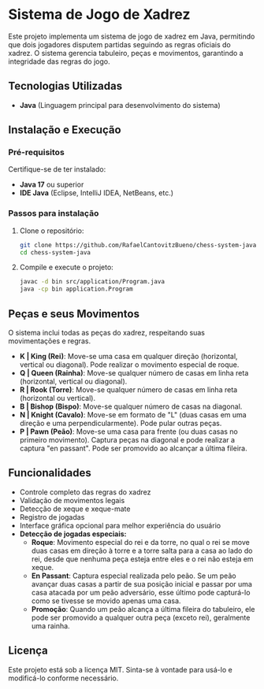 # Sistema de Jogo de Xadrez

Este projeto implementa um sistema de jogo de xadrez em Java, permitindo que dois jogadores disputem partidas seguindo as regras oficiais do xadrez. O sistema gerencia tabuleiro, peças e movimentos, garantindo a integridade das regras do jogo.

## Tecnologias Utilizadas

- **Java** (Linguagem principal para desenvolvimento do sistema)

## Instalação e Execução

### Pré-requisitos

Certifique-se de ter instalado:
- **Java 17** ou superior
- **IDE Java** (Eclipse, IntelliJ IDEA, NetBeans, etc.)

### Passos para instalação

1. Clone o repositório:
   ```sh
   git clone https://github.com/RafaelCantovitzBueno/chess-system-java.git
   cd chess-system-java
   ```

2. Compile e execute o projeto:
   ```sh
   javac -d bin src/application/Program.java
   java -cp bin application.Program
   ```

## Peças e seus Movimentos

O sistema inclui todas as peças do xadrez, respeitando suas movimentações e regras.

- **K | King (Rei)**: Move-se uma casa em qualquer direção (horizontal, vertical ou diagonal). Pode realizar o movimento especial de roque.
- **Q | Queen (Rainha)**: Move-se qualquer número de casas em linha reta (horizontal, vertical ou diagonal).
- **R | Rook (Torre)**: Move-se qualquer número de casas em linha reta (horizontal ou vertical).
- **B | Bishop (Bispo)**: Move-se qualquer número de casas na diagonal.
- **N | Knight (Cavalo)**: Move-se em formato de "L" (duas casas em uma direção e uma perpendicularmente). Pode pular outras peças.
- **P | Pawn (Peão)**: Move-se uma casa para frente (ou duas casas no primeiro movimento). Captura peças na diagonal e pode realizar a captura "en passant". Pode ser promovido ao alcançar a última fileira.

## Funcionalidades

- Controle completo das regras do xadrez
- Validação de movimentos legais
- Detecção de xeque e xeque-mate
- Registro de jogadas
- Interface gráfica opcional para melhor experiência do usuário
- **Detecção de jogadas especiais:**
  - **Roque**: Movimento especial do rei e da torre, no qual o rei se move duas casas em direção à torre e a torre salta para a casa ao lado do rei, desde que nenhuma peça esteja entre eles e o rei não esteja em xeque.
  - **En Passant**: Captura especial realizada pelo peão. Se um peão avançar duas casas a partir de sua posição inicial e passar por uma casa atacada por um peão adversário, esse último pode capturá-lo como se tivesse se movido apenas uma casa.
  - **Promoção**: Quando um peão alcança a última fileira do tabuleiro, ele pode ser promovido a qualquer outra peça (exceto rei), geralmente uma rainha.

## Licença

Este projeto está sob a licença MIT. Sinta-se à vontade para usá-lo e modificá-lo conforme necessário.
